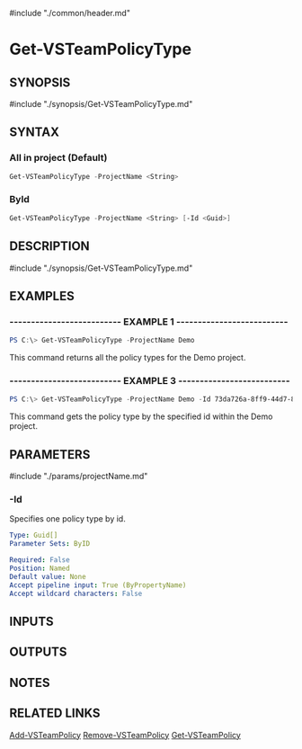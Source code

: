 #include "./common/header.md"

# Get-VSTeamPolicyType

## SYNOPSIS

#include "./synopsis/Get-VSTeamPolicyType.md"

## SYNTAX

### All in project (Default)

```PowerShell
Get-VSTeamPolicyType -ProjectName <String>
```

### ById

```PowerShell
Get-VSTeamPolicyType -ProjectName <String> [-Id <Guid>]
```

## DESCRIPTION

#include "./synopsis/Get-VSTeamPolicyType.md"

## EXAMPLES

### -------------------------- EXAMPLE 1 --------------------------

```PowerShell
PS C:\> Get-VSTeamPolicyType -ProjectName Demo
```

This command returns all the policy types for the Demo project.

### -------------------------- EXAMPLE 3 --------------------------

```PowerShell
PS C:\> Get-VSTeamPolicyType -ProjectName Demo -Id 73da726a-8ff9-44d7-8caa-cbb581eac991
```

This command gets the policy type by the specified id within the Demo project.

## PARAMETERS

#include "./params/projectName.md"

### -Id

Specifies one policy type by id.

```yaml
Type: Guid[]
Parameter Sets: ByID

Required: False
Position: Named
Default value: None
Accept pipeline input: True (ByPropertyName)
Accept wildcard characters: False
```

## INPUTS

## OUTPUTS

## NOTES

## RELATED LINKS

[Add-VSTeamPolicy](Add-VSTeamPolicy.md)
[Remove-VSTeamPolicy](Remove-VSTeamPolicy.md)
[Get-VSTeamPolicy](Get-VSTeamPolicy.md)